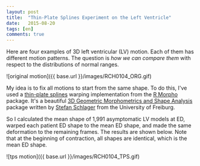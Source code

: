 ```yaml
---
layout: post
title:  "Thin-Plate Splines Experiment on the Left Ventricle"
date:   2015-08-20
tags: [en]
comments: true
---
```


Here are four examples of 3D left ventricular (LV) motion. Each of them has different motion patterns. The question is *how we can compare them* with respect to the distributions of normal ranges.

![original motion]({{ base.url }}/images/RCH0104_ORG.gif)

My idea is to fix all motions to start from the same shape. To do this, I've used a [thin-plate splines](http://mathworld.wolfram.com/ThinPlateSpline.html) warping implementation from the [R Morpho](https://cran.r-project.org/web/packages/Morpho/index.html) package. It's a beautiful [3D Geometric Morphometrics and Shape Analysis](https://www.uniklinik-freiburg.de/anthropology/research/applied-anthropology/geometric-morphometrics-and-shape-analysis.html) package written by [Stefan Schlager](http://zarquon42b.github.io/about/) from the University of Freiburg.

So I calculated the mean shape of 1,991 asymptomatic LV models at ED, warped each patient ED shape to the mean ED shape, and made the same deformation to the remaining frames. The results are shown below. Note that at the beginning of contraction, all shapes are identical, which is the mean ED shape.

![tps motion]({{ base.url }}/images/RCH0104_TPS.gif)
